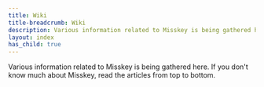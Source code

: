 ```yaml
---
title: Wiki
title-breadcrumb: Wiki
description: Various information related to Misskey is being gathered here.
layout: index
has_child: true
---
```


Various information related to Misskey is being gathered here.
If you don't know much about Misskey, read the articles from top to bottom.